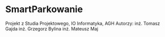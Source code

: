# SmartParkowanie
Projekt z Studia Projektowego, IO Informatyka, AGH
Autorzy:
inż. Tomasz Gajda
inż. Grzegorz Bylina
inż. Mateusz Maj
